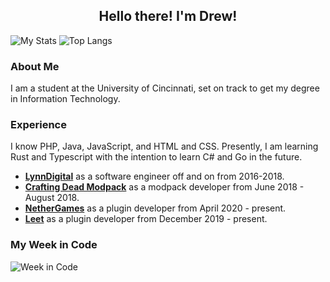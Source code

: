 ## <div align="center">Hello there! I'm Drew!</div>

![My Stats](https://github-readme-stats.vercel.app/api?username=buchwasa&show_icons=true&count_private=true&hide_title=true)
![Top Langs](https://github-readme-stats.vercel.app/api/top-langs/?username=buchwasa&layout=compact)

### About Me
I am a student at the University of Cincinnati, set on track to get my degree in Information Technology.

### Experience
I know PHP, Java, JavaScript, and HTML and CSS. 
Presently, I am learning Rust and Typescript with the intention to learn C# and Go in the future.
- **[LynnDigital](https://lynndigital.com)** as a software engineer off and on from 2016-2018.
- **[Crafting Dead Modpack](http://www.craftingdead.com/)** as a modpack developer from June 2018 - August 2018.
- **[NetherGames](https://ngmc.co/)** as a plugin developer from April 2020 - present.
- **[Leet](https://leet.cc/)** as a plugin developer from December 2019 - present.

### My Week in Code
![Week in Code](https://github-readme-stats.vercel.app/api/wakatime?username=buchwasa)
